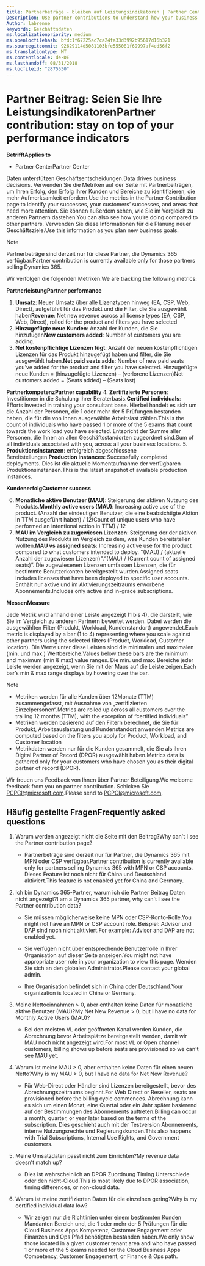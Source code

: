 ```yaml
---
title: Partnerbeträge - bleiben auf Leistungsindikatoren | Partner Center
Description: Use partner contributions to understand how your business is growing and succeeding
Author: labrenne
keywords: Geschäftsdaten
ms.localizationpriority: medium
ms.openlocfilehash: bfdc1f67225ac7ca24fa33d3992b95617d16b321
ms.sourcegitcommit: 92629114d5081103bfe555081f69997af4ed56f2
ms.translationtype: MT
ms.contentlocale: de-DE
ms.lasthandoff: 08/31/2018
ms.locfileid: "2875530"
---
```

# <a name="partner-contribution-stay-on-top-of-your-performance-indicators"></a><span data-ttu-id="06f55-103">Partner Beitrag: Seien Sie Ihre Leistungsindikatoren</span><span class="sxs-lookup"><span data-stu-id="06f55-103">Partner contribution: stay on top of your performance indicators</span></span>

**<span data-ttu-id="06f55-104">Betrifft</span><span class="sxs-lookup"><span data-stu-id="06f55-104">Applies to</span></span>**
- <span data-ttu-id="06f55-105">Partner Center</span><span class="sxs-lookup"><span data-stu-id="06f55-105">Partner Center</span></span>

<span data-ttu-id="06f55-106">Daten unterstützen Geschäftsentscheidungen.</span><span class="sxs-lookup"><span data-stu-id="06f55-106">Data drives business decisions.</span></span> <span data-ttu-id="06f55-107">Verwenden Sie die Metriken auf der Seite mit Partnerbeiträgen, um Ihren Erfolg, den Erfolg Ihrer Kunden und Bereiche zu identifizieren, die mehr Aufmerksamkeit erfordern.</span><span class="sxs-lookup"><span data-stu-id="06f55-107">Use the metrics in the Partner Contribution page to identify your successes, your customers’ successes, and areas that need more attention.</span></span> <span data-ttu-id="06f55-108">Sie können außerdem sehen, wie Sie im Vergleich zu anderen Partnern dastehen.</span><span class="sxs-lookup"><span data-stu-id="06f55-108">You can also see how you’re doing compared to other partners.</span></span> <span data-ttu-id="06f55-109">Verwenden Sie diese Informationen für die Planung neuer Geschäftsziele.</span><span class="sxs-lookup"><span data-stu-id="06f55-109">Use this information as you plan new business goals.</span></span>

>[!NOTE]
><span data-ttu-id="06f55-110">Partnerbeträge sind derzeit nur für diese Partner, die Dynamics 365 verfügbar.</span><span class="sxs-lookup"><span data-stu-id="06f55-110">Partner contribution is currently available only for those partners selling Dynamics 365.</span></span>

<span data-ttu-id="06f55-111">Wir verfolgen die folgenden Metriken:</span><span class="sxs-lookup"><span data-stu-id="06f55-111">We are tracking the following metrics:</span></span>

**<span data-ttu-id="06f55-112">Partnerleistung</span><span class="sxs-lookup"><span data-stu-id="06f55-112">Partner performance</span></span>**

1. <span data-ttu-id="06f55-113">**Umsatz**: Neuer Umsatz über alle Lizenztypen hinweg (EA, CSP, Web, Direct), aufgeführt für das Produkt und die Filter, die Sie ausgewählt haben</span><span class="sxs-lookup"><span data-stu-id="06f55-113">**Revenue**: Net new revenue across all license types (EA, CSP, Web, Direct), rolled for the product and filters you have selected</span></span>
2. <span data-ttu-id="06f55-114">**Hinzugefügte neue Kunden**: Anzahl der Kunden, die Sie hinzufügen</span><span class="sxs-lookup"><span data-stu-id="06f55-114">**New customers added**: Number of customers you are adding.</span></span>
3. <span data-ttu-id="06f55-115">**Net kostenpflichtige Lizenzen fügt**: Anzahl der neuen kostenpflichtigen Lizenzen für das Produkt hinzugefügt haben und filter, die Sie ausgewählt haben.</span><span class="sxs-lookup"><span data-stu-id="06f55-115">**Net paid seats adds**: Number of new paid seats you’ve added for the product and filter you have selected.</span></span>  <span data-ttu-id="06f55-116">Hinzugefügte neue Kunden = (hinzugefügte Lizenzen) – (verlorene Lizenzen)</span><span class="sxs-lookup"><span data-stu-id="06f55-116">Net customers added = (Seats added) – (Seats lost)</span></span> 

**<span data-ttu-id="06f55-117">Partnerkompetenz</span><span class="sxs-lookup"><span data-stu-id="06f55-117">Partner capability</span></span>**
4. <span data-ttu-id="06f55-118">**Zertifizierte Personen**: Investitionen in die Schulung Ihrer Beraterbasis.</span><span class="sxs-lookup"><span data-stu-id="06f55-118">**Certified individuals**: Efforts invested in training your consultant base.</span></span> <span data-ttu-id="06f55-119">Hierbei handelt es sich um die Anzahl der Personen, die 1 oder mehr der 5 Prüfungen bestanden haben, die für die von Ihnen ausgewählte Arbeitslast zählen.</span><span class="sxs-lookup"><span data-stu-id="06f55-119">This is the count of individuals who have passed 1 or more of the 5 exams that count towards the work load you have selected.</span></span> <span data-ttu-id="06f55-120">Entspricht der Summe aller Personen, die Ihnen an allen Geschäftsstandorten zugeordnet sind.</span><span class="sxs-lookup"><span data-stu-id="06f55-120">Sum of all individuals associated with you, across all your business locations.</span></span>
5. <span data-ttu-id="06f55-121">**Produktionsinstanzen**: erfolgreich abgeschlossene Bereitstellungen.</span><span class="sxs-lookup"><span data-stu-id="06f55-121">**Production instances**: Successfully completed deployments.</span></span> <span data-ttu-id="06f55-122">Dies ist die aktuelle Momentaufnahme der verfügbaren Produktionsinstanzen.</span><span class="sxs-lookup"><span data-stu-id="06f55-122">This is the latest snapshot of available production instances.</span></span>

**<span data-ttu-id="06f55-123">Kundenerfolg</span><span class="sxs-lookup"><span data-stu-id="06f55-123">Customer success</span></span>**

6.  <span data-ttu-id="06f55-124">**Monatliche aktive Benutzer (MAU)**: Steigerung der aktiven Nutzung des Produkts.</span><span class="sxs-lookup"><span data-stu-id="06f55-124">**Monthly active users (MAU)**: Increasing active use of the product.</span></span>
<span data-ttu-id="06f55-125">(Anzahl der eindeutigen Benutzer, die eine beabsichtigte Aktion in TTM ausgeführt haben) / 12</span><span class="sxs-lookup"><span data-stu-id="06f55-125">(Count of unique users who have performed an intentional action in TTM) / 12</span></span>
7. <span data-ttu-id="06f55-126">**MAU im Vergleich zu zugewiesen Lizenzen**: Steigerung der der aktiven Nutzung des Produkts im Vergleich zu dem, was Kunden bereitstellen wollten.</span><span class="sxs-lookup"><span data-stu-id="06f55-126">**MAU vs assigned seats**: Increasing active use for the product compared to what customers intended to deploy.</span></span> <span data-ttu-id="06f55-127">"(MAU) / (aktuelle Anzahl der zugewiesen Lizenzen)".</span><span class="sxs-lookup"><span data-stu-id="06f55-127">“(MAU) / (Current count of assigned seats)”.</span></span> <span data-ttu-id="06f55-128">Die zugewiesenen Lizenzen umfassen Lizenzen, die für bestimmte Benutzerkonten bereitgestellt wurden.</span><span class="sxs-lookup"><span data-stu-id="06f55-128">Assigned seats includes licenses that have been deployed to specific user accounts.</span></span>  <span data-ttu-id="06f55-129">Enthält nur aktive und im Aktivierungszeitraums erworbene Abonnements.</span><span class="sxs-lookup"><span data-stu-id="06f55-129">Includes only active and in-grace subscriptions.</span></span> 


**<span data-ttu-id="06f55-130">Messen</span><span class="sxs-lookup"><span data-stu-id="06f55-130">Measure</span></span>**

<span data-ttu-id="06f55-131">Jede Metrik wird anhand einer Leiste angezeigt (1 bis 4), die darstellt, wie Sie im Vergleich zu anderen Partnern bewertet werden. Dabei werden die ausgewählten Filter (Produkt, Workload, Kundenstandort) angewendet.</span><span class="sxs-lookup"><span data-stu-id="06f55-131">Each metric is displayed by a bar (1 to 4) representing where you scale against other partners using the selected filters (Product, Workload, Customer location).</span></span> <span data-ttu-id="06f55-132">Die Werte unter diese Leisten sind die minimalen und maximalen (min. und max.) Wertbereiche.</span><span class="sxs-lookup"><span data-stu-id="06f55-132">Values below these bars are the minimum and maximum (min & max) value ranges.</span></span> <span data-ttu-id="06f55-133">Die min. und max. Bereiche jeder Leiste werden angezeigt, wenn Sie mit der Maus auf die Leiste zeigen.</span><span class="sxs-lookup"><span data-stu-id="06f55-133">Each bar’s min & max range displays by hovering over the bar.</span></span>  

>[!NOTE] 
>- <span data-ttu-id="06f55-134">Metriken werden für alle Kunden über 12Monate (TTM) zusammengefasst, mit Ausnahme von „zertifizierten Einzelpersonen“.</span><span class="sxs-lookup"><span data-stu-id="06f55-134">Metrics are rolled up across all customers over the trailing 12 months (TTM), with the exception of “certified individuals”</span></span>        
>- <span data-ttu-id="06f55-135">Metriken werden basierend auf den Filtern berechnet, die Sie für Produkt, Arbeitsauslastung und Kundenstandort anwenden.</span><span class="sxs-lookup"><span data-stu-id="06f55-135">Metrics are computed based on the filters you apply for Product, Workload, and Customer location</span></span>
>- <span data-ttu-id="06f55-136">Metrikdaten werden nur für die Kunden gesammelt, die Sie als ihren Digital Partner of Record (DPOR) ausgewählt haben.</span><span class="sxs-lookup"><span data-stu-id="06f55-136">Metrics data is gathered only for your customers who have chosen you as their digital partner of record (DPOR).</span></span> 

<span data-ttu-id="06f55-137">Wir freuen uns Feedback von Ihnen über Partner Beteiligung.</span><span class="sxs-lookup"><span data-stu-id="06f55-137">We welcome feedback from you on partner contribution.</span></span> <span data-ttu-id="06f55-138">Schicken Sie PCPCI@microsoft.com.</span><span class="sxs-lookup"><span data-stu-id="06f55-138">Please send to PCPCI@microsoft.com.</span></span>  

## <a name="frequently-asked-questions"></a><span data-ttu-id="06f55-139">Häufig gestellte Fragen</span><span class="sxs-lookup"><span data-stu-id="06f55-139">Frequently asked questions</span></span>

1. <span data-ttu-id="06f55-140">Warum werden angezeigt nicht die Seite mit den Beitrag?</span><span class="sxs-lookup"><span data-stu-id="06f55-140">Why can't I see the Partner contribution page?</span></span>
    - <span data-ttu-id="06f55-141">Partnerbeträge sind derzeit nur für Partner, die Dynamics 365 mit MPN oder CSP verfügbar.</span><span class="sxs-lookup"><span data-stu-id="06f55-141">Partner contribution is currently available only for partners selling Dynamics 365 with MPN or CSP accounts.</span></span> <span data-ttu-id="06f55-142">Dieses Feature ist noch nicht für China und Deutschland aktiviert.</span><span class="sxs-lookup"><span data-stu-id="06f55-142">This feature is not enabled yet for China and Germany.</span></span>
2. <span data-ttu-id="06f55-143">Ich bin Dynamics 365-Partner, warum ich die Partner Beitrag Daten nicht angezeigt?</span><span class="sxs-lookup"><span data-stu-id="06f55-143">I am a Dynamics 365 partner, why can't I see the Partner contribution data?</span></span>
      - <span data-ttu-id="06f55-144">Sie müssen möglicherweise keine MPN oder CSP-Konto-Rolle.</span><span class="sxs-lookup"><span data-stu-id="06f55-144">You might not have an MPN or CSP account role.</span></span> <span data-ttu-id="06f55-145">Beispiel: Advisor und DAP sind noch nicht aktiviert.</span><span class="sxs-lookup"><span data-stu-id="06f55-145">For example: Advisor and DAP are not enabled yet.</span></span>  
    - <span data-ttu-id="06f55-146">Sie verfügen nicht über entsprechende Benutzerrolle in Ihrer Organisation auf dieser Seite anzeigen.</span><span class="sxs-lookup"><span data-stu-id="06f55-146">You might not have appropriate user role in your organization to view this page.</span></span> <span data-ttu-id="06f55-147">Wenden Sie sich an den globalen Administrator.</span><span class="sxs-lookup"><span data-stu-id="06f55-147">Please contact your global admin.</span></span>

    - <span data-ttu-id="06f55-148">Ihre Organisation befindet sich in China oder Deutschland.</span><span class="sxs-lookup"><span data-stu-id="06f55-148">Your organization is located in China or Germany.</span></span>

3. <span data-ttu-id="06f55-149">Meine Nettoeinnahmen > 0, aber enthalten keine Daten für monatliche aktive Benutzer (MAU)?</span><span class="sxs-lookup"><span data-stu-id="06f55-149">My Net New Revenue > 0, but I have no data for Monthly Active Users (MAU)?</span></span>
    - <span data-ttu-id="06f55-150">Bei den meisten VL oder geöffneten Kanal werden Kunden, die Abrechnung bevor Arbeitsplätze bereitgestellt werden, damit wir MAU noch nicht angezeigt wird.</span><span class="sxs-lookup"><span data-stu-id="06f55-150">For most VL or Open channel customers, billing shows up before seats are provisioned so we can't see MAU yet.</span></span>

4.  <span data-ttu-id="06f55-151">Warum ist meine MAU > 0, aber enthalten keine Daten für einen neuen Netto?</span><span class="sxs-lookup"><span data-stu-id="06f55-151">Why is my MAU > 0, but I have no data for Net New Revenue?</span></span>
    - <span data-ttu-id="06f55-152">Für Web-Direct oder Händler sind Lizenzen bereitgestellt, bevor des Abrechnungszeitraums beginnt.</span><span class="sxs-lookup"><span data-stu-id="06f55-152">For Web Direct or Reseller, seats are provisioned before the billing cycle commences.</span></span> <span data-ttu-id="06f55-153">Abrechnung kann es sich um einen Monat, eine Quartal oder ein Jahr später basierend auf der Bestimmungen des Abonnements auftreten.</span><span class="sxs-lookup"><span data-stu-id="06f55-153">Billing can occur a month, quarter, or year later based on the terms of the subscription.</span></span> <span data-ttu-id="06f55-154">Dies geschieht auch mit der Testversion Abonnements, interne Nutzungsrechte und Regierungskunden.</span><span class="sxs-lookup"><span data-stu-id="06f55-154">This also happens with Trial Subscriptions, Internal Use Rights, and Government customers.</span></span>
5.  <span data-ttu-id="06f55-155">Meine Umsatzdaten passt nicht zum Einrichten?</span><span class="sxs-lookup"><span data-stu-id="06f55-155">My revenue data doesn’t match up?</span></span>
    - <span data-ttu-id="06f55-156">Dies ist wahrscheinlich an DPOR Zuordnung Timing Unterschiede oder den nicht-Cloud.</span><span class="sxs-lookup"><span data-stu-id="06f55-156">This is most likely due to DPOR association, timing differences, or non-cloud data.</span></span>
6.  <span data-ttu-id="06f55-157">Warum ist meine zertifizierten Daten für die einzelnen gering?</span><span class="sxs-lookup"><span data-stu-id="06f55-157">Why is my certified individual data low?</span></span>
    - <span data-ttu-id="06f55-158">Wir zeigen nur die Richtlinien unter einem bestimmten Kunden Mandanten Bereich und, die 1 oder mehr der 5 Prüfungen für die Cloud Business Apps Kompetenz, Customer Engagement oder Finanzen und Ops Pfad benötigten bestanden haben.</span><span class="sxs-lookup"><span data-stu-id="06f55-158">We only show those located in a given customer tenant area and who have passed 1 or more of the 5 exams needed for the Cloud Business Apps Competency, Customer Engagement, or Finance & Ops path.</span></span>   